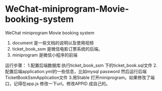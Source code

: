# WeChat-miniprogram-Movie-booking-system
WeChat miniprogram Movie booking system
1. document 是一些文档的说明以及使用视频
2. ticket_book_ssm 是微信电影订票系统的后端。
3. miniprogram 是微信小程序的前端


运行步骤：
1.配置后端数据库:执行ticket_book_ssm 下的ticket_book.sql文件
2.配置后端application.yml的一些信息，比如mysql password 然后运行后端TicketBookSsmApplication文件
3.用Stable 打开miniprogram。如果修改了端口，记得在app.js 修改一下url。修改APPID 成自己的。
